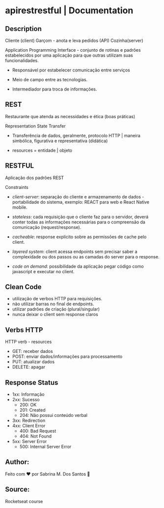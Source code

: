 # apirestrestful | Documentation
 
 ## Description
Cliente (client)
Garçom - anota e leva pedidos (API)
Cozinha(server)

Application Programming Interface - conjunto de rotinas e padrões estabelecidos por uma aplicação para que outras utilizam suas funcionalidades.

- Responsável por estabelecer comunicação entre serviços

- Meio de campo entre as tecnologias.

- Intermediador para troca de informações.

## REST
Restaurante que atenda as necessidades e ética (boas práticas)

Representation State Transfer 

- Transferência de dados, geralmente, protocolo HTTP | maneira simbólica, figurativa e representativa (didática)

- resources = entidade | objeto

## RESTFUL
Aplicação dos padrões REST

Constraints
- _client-server_: separação do cliente e armazenamento de dados - portabilidade do sistema, exemplo: REACT para web e React Native mobile.

- _stateless_: cada requisição que o cliente faz para o servidor, deverá conter todas as informações necessárias para o compreensão da comunicação (request/response).

- _cacheable_: response explícito sobre as permissões de cache pelo client.

- _layered system_: client acessa endpoints sem precisar saber a complexidade ou dos passos ou as camadas do server para o response.

- _code on demand_: possibilidade da aplicação pegar código como javascript e executar no client.

## Clean Code
- utilização de verbos HTTP para requisições.
- não utilizar barras no final de endpoints.
- utilizar padrões de criação (plural/singular)
- nunca deixar o client sem response claros

## Verbs HTTP
HTTP verb - resources
- GET: receber dados 
- POST: enviar dados/informações para processamento
- PUT: atualizar dados
- DELETE: apagar 

## Response Status
- 1xx: Informação
- 2xx: Sucesso
    - 200: OK
    - 201: Created
    - 204: Não possui conteúdo verbal
- 3xx: Redirection
- 4xx: Client Error
    - 400: Bad Request
    - 404: Not Found
- 5xx: Server Error
    - 500: Internal Server Error

## Author:
Feito com ❤️ por Sabrina M. Dos Santos 🚀

## Source:
Rocketseat course
